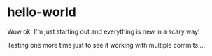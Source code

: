 # hello-world
Wow ok, I'm just starting out and everything is new in a scary way!

Testing one more time just to see it working with multiple commits....

